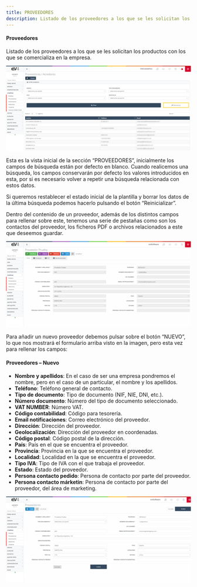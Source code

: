 ```yaml
---
title: PROVEEDORES
description: Listado de los proveedores a los que se les solicitan los productos con los que se comercializa en la empresa.
---
```


#### Proveedores

Listado de los proveedores a los que se les solicitan los productos con los que se comercializa en la empresa.

![Paso 1](../../../assets/tu_empresa/proveedor_1.png)

Esta es la vista inicial de la sección “PROVEEDORES”, inicialmente los campos de búsqueda están por defecto en blanco. Cuando realicemos una búsqueda, los campos conservarán por defecto los valores introducidos en esta, por si es necesario volver a repetir una búsqueda relacionada con estos datos.

Si queremos restablecer el estado inicial de la plantilla y borrar los datos de la última búsqueda podemos hacerlo pulsando el botón “Reinicializar”.

Dentro del contenido de un proveedor, además de los distintos campos para rellenar sobre este, tenemos una serie de pestañas como son los contactos del proveedor, los ficheros PDF o archivos relacionados a este que deseemos guardar.

![Paso 2](../../../assets/tu_empresa/proveedor_2.png)

Para añadir un nuevo proveedor debemos pulsar sobre el botón “NUEVO”, lo que nos mostrará el formulario arriba visto en la imagen, pero esta vez para rellenar los campos:

#### Proveedores – Nuevo

- **Nombre y apellidos**: En el caso de ser una empresa pondremos el nombre, pero en el caso de un particular, el nombre y los apellidos.
- **Teléfono**: Teléfono general de contacto.
- **Tipo de documento**: Tipo de documento (NIF, NIE, DNI, etc.).
- **Número documento**: Número del tipo de documento seleccionado.
- **VAT NUMBER**: Número VAT.
- **Código contabilidad**: Código para tesorería.
- **Email notificaciones**: Correo electrónico del proveedor.
- **Dirección**: Dirección del proveedor.
- **Geolocalización**: Dirección del proveedor en coordenadas.
- **Código postal**: Código postal de la dirección.
- **País**: País en el que se encuentra el proveedor.
- **Provincia**: Provincia en la que se encuentra el proveedor.
- **Localidad**: Localidad en la que se encuentra el proveedor.
- **Tipo IVA**: Tipo de IVA con el que trabaja el proveedor.
- **Estado**: Estado del proveedor.
- **Persona contacto pedido**: Persona de contacto por parte del proveedor.
- **Persona contacto márketin**: Persona de contacto por parte del proveedor, del área de marketing.

![Paso 3](../../../assets/tu_empresa/proveedor_3.png)